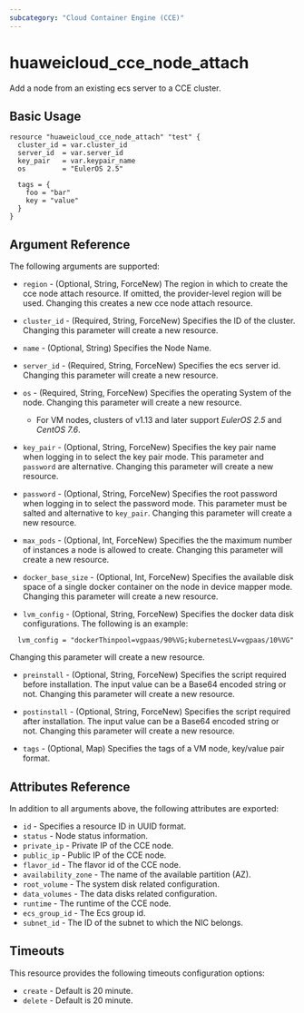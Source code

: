 ```yaml
---
subcategory: "Cloud Container Engine (CCE)"
---
```


# huaweicloud_cce_node_attach

Add a node from an existing ecs server to a CCE cluster.

## Basic Usage

```hcl
resource "huaweicloud_cce_node_attach" "test" {
  cluster_id = var.cluster_id
  server_id  = var.server_id
  key_pair   = var.keypair_name
  os         = "EulerOS 2.5"

  tags = {
    foo = "bar"
    key = "value"
  }
}
```

## Argument Reference

The following arguments are supported:

* `region` - (Optional, String, ForceNew) The region in which to create the cce node attach resource. If omitted, the
  provider-level region will be used. Changing this creates a new cce node attach resource.

* `cluster_id` - (Required, String, ForceNew) Specifies the ID of the cluster. Changing this parameter will create a new
  resource.

* `name` - (Optional, String) Specifies the Node Name.

* `server_id` - (Required, String, ForceNew) Specifies the ecs server id. Changing this parameter will create a new
  resource.

* `os` - (Required, String, ForceNew) Specifies the operating System of the node. Changing this parameter will create a
  new resource.
  + For VM nodes, clusters of v1.13 and later support *EulerOS 2.5* and *CentOS 7.6*.

* `key_pair` - (Optional, String, ForceNew) Specifies the key pair name when logging in to select the key pair mode.
  This parameter and `password` are alternative. Changing this parameter will create a new resource.

* `password` - (Optional, String, ForceNew) Specifies the root password when logging in to select the password mode.
  This parameter must be salted and alternative to `key_pair`. Changing this parameter will create a new resource.

* `max_pods` - (Optional, Int, ForceNew) Specifies the the maximum number of instances a node is allowed to create.
  Changing this parameter will create a new resource.

* `docker_base_size` - (Optional, Int, ForceNew) Specifies the available disk space of a single docker container on the
  node in device mapper mode. Changing this parameter will create a new resource.

* `lvm_config` - (Optional, String, ForceNew) Specifies the docker data disk configurations. The following is an
  example:

```hcl
  lvm_config = "dockerThinpool=vgpaas/90%VG;kubernetesLV=vgpaas/10%VG"
```

Changing this parameter will create a new resource.

* `preinstall` - (Optional, String, ForceNew) Specifies the script required before installation. The input value can be
  a Base64 encoded string or not. Changing this parameter will create a new resource.

* `postinstall` - (Optional, String, ForceNew) Specifies the script required after installation. The input value can be
  a Base64 encoded string or not. Changing this parameter will create a new resource.

* `tags` - (Optional, Map) Specifies the tags of a VM node, key/value pair format.

## Attributes Reference

In addition to all arguments above, the following attributes are exported:

* `id` - Specifies a resource ID in UUID format.
* `status` - Node status information.
* `private_ip` - Private IP of the CCE node.
* `public_ip` - Public IP of the CCE node.
* `flavor_id` - The flavor id of the CCE node.
* `availability_zone` - The name of the available partition (AZ).
* `root_volume` - The system disk related configuration.
* `data_volumes` - The data disks related configuration.
* `runtime` - The runtime of the CCE node.
* `ecs_group_id` - The Ecs group id.
* `subnet_id` - The ID of the subnet to which the NIC belongs.

## Timeouts

This resource provides the following timeouts configuration options:

* `create` - Default is 20 minute.
* `delete` - Default is 20 minute.
